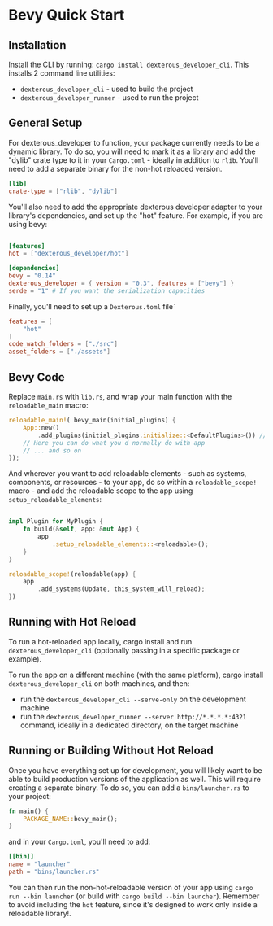 # Bevy Quick Start

## Installation

Install the CLI by running: ```cargo install dexterous_developer_cli```. This installs 2 command line utilities:

- `dexterous_developer_cli` - used to build the project
- `dexterous_developer_runner` - used to run the project

## General Setup

For dexterous_developer to function, your package currently needs to be a dynamic library. To do so, you will need to mark it as a library and add the "dylib" crate type to it in your `Cargo.toml` - ideally in addition to `rlib`. You'll need to add a separate binary for the non-hot reloaded version.

```toml
[lib]
crate-type = ["rlib", "dylib"]
```

You'll also need to add the appropriate dexterous developer adapter to your library's dependencies, and set up the "hot" feature. For example, if you are using bevy:

```toml

[features]
hot = ["dexterous_developer/hot"]

[dependencies]
bevy = "0.14"
dexterous_developer = { version = "0.3", features = ["bevy"] }
serde = "1" # If you want the serialization capacities
```

Finally, you'll need to set up a `Dexterous.toml` file`

```toml
features = [
    "hot"
]
code_watch_folders = ["./src"]
asset_folders = ["./assets"]
```

## Bevy Code

Replace `main.rs` with `lib.rs`, and wrap your main function with the `reloadable_main` macro:

```rust
reloadable_main!( bevy_main(initial_plugins) {
    App::new()
        .add_plugins(initial_plugins.initialize::<DefaultPlugins>()) // You can use either DefaultPlugins or MinimnalPlugins here, and use "set" on this as you would with them
    // Here you can do what you'd normally do with app
    // ... and so on
});
```

And wherever you want to add reloadable elements - such as systems, components, or resources - to your app, do so within a `reloadable_scope!` macro - and add the reloadable scope to the app using `setup_reloadable_elements`:

```rust

impl Plugin for MyPlugin {
    fn build(&self, app: &mut App) {
        app
            .setup_reloadable_elements::<reloadable>();
    }
}

reloadable_scope!(reloadable(app) {
    app
        .add_systems(Update, this_system_will_reload);
})
```

## Running with Hot Reload

To run a hot-reloaded app locally, cargo install and run `dexterous_developer_cli` (optionally passing in a specific package or example).

To run the app on a different machine (with the same platform), cargo install `dexterous_developer_cli` on both machines, and then:

- run the `dexterous_developer_cli --serve-only` on the development machine
- run the `dexterous_developer_runner --server http://*.*.*.*:4321` command, ideally in a dedicated directory, on the target machine

## Running or Building Without Hot Reload

Once you have everything set up for development, you will likely want to be able to build production versions of the application as well. This will require creating a separate binary. To do so, you can add a `bins/launcher.rs` to your project:

```rust
fn main() {
    PACKAGE_NAME::bevy_main();
}
```

and in your `Cargo.toml`, you'll need to add:

```toml
[[bin]]
name = "launcher"
path = "bins/launcher.rs"
```

You can then run the non-hot-reloadable version of your app using `cargo run --bin launcher` (or build with `cargo build --bin launcher`). Remember to avoid including the `hot` feature, since it's designed to work only inside a reloadable library!.
